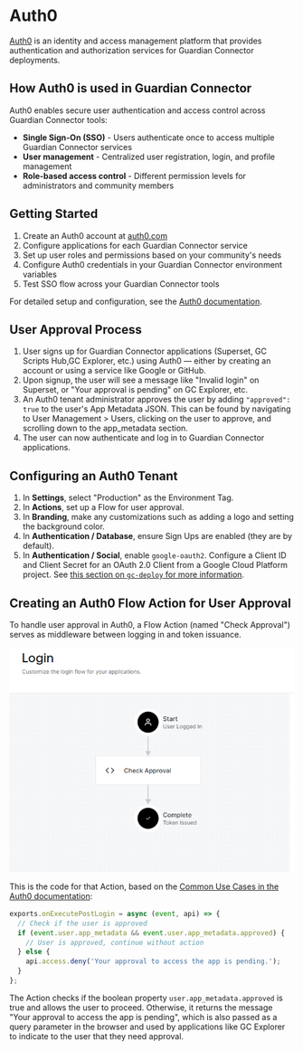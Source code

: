 # Auth0

[Auth0](https://auth0.com/) is an identity and access management platform that provides authentication and authorization services for Guardian Connector deployments.

## How Auth0 is used in Guardian Connector

Auth0 enables secure user authentication and access control across Guardian Connector tools:

- **Single Sign-On (SSO)** - Users authenticate once to access multiple Guardian Connector services
- **User management** - Centralized user registration, login, and profile management
- **Role-based access control** - Different permission levels for administrators and community members

## Getting Started

1. Create an Auth0 account at [auth0.com](https://auth0.com/)
2. Configure applications for each Guardian Connector service
3. Set up user roles and permissions based on your community's needs
4. Configure Auth0 credentials in your Guardian Connector environment variables
5. Test SSO flow across your Guardian Connector tools

For detailed setup and configuration, see the [Auth0 documentation](https://auth0.com/docs/).

## User Approval Process

1. User signs up for Guardian Connector applications (Superset, GC Scripts Hub,GC Explorer, etc.) using Auth0 — either by creating an account or using a service like Google or GitHub.
2. Upon signup, the user will see a message like "Invalid login" on Superset, or "Your approval is pending" on GC Explorer, etc.
3. An Auth0 tenant administrator approves the user by adding `"approved": true` to the user's App Metadata JSON. This can be found by navigating to User Management > Users, clicking on the user to approve, and scrolling down to the app_metadata section.
4. The user can now authenticate and log in to Guardian Connector applications.

## Configuring an Auth0 Tenant

1. In **Settings**, select "Production" as the Environment Tag.
2. In **Actions**, set up a Flow for user approval.
3. In **Branding**, make any customizations such as adding a logo and setting the background color.
4. In **Authentication / Database**, ensure Sign Ups are enabled (they are by default).
5. In **Authentication / Social**, enable `google-oauth2`. Configure a Client ID and Client Secret for an OAuth 2.0 Client from a Google Cloud Platform project. See [this section on `gc-deploy` for more information](https://github.com/ConservationMetrics/gc-deploy/tree/main/auth0#gcp-oauth-client-configuration).

## Creating an Auth0 Flow Action for User Approval

To handle user approval in Auth0, a Flow Action (named "Check Approval") serves as middleware between logging in and token issuance.

![Login flow](./images/login-flow.png)

This is the code for that Action, based on the [Common Use Cases in the Auth0 documentation](https://auth0.com/docs/customize/actions/flows-and-triggers/login-flow#common-use-cases):

```javascript
exports.onExecutePostLogin = async (event, api) => {
  // Check if the user is approved
  if (event.user.app_metadata && event.user.app_metadata.approved) {
    // User is approved, continue without action
  } else {
    api.access.deny('Your approval to access the app is pending.');
  }
};
```

The Action checks if the boolean property `user.app_metadata.approved` is true and allows the user to proceed. Otherwise, it returns the message "Your approval to access the app is pending", which is also passed as a query parameter in the browser and used by applications like GC Explorer to indicate to the user that they need approval.